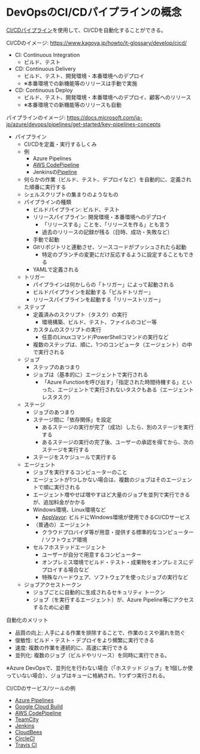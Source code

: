 # DevOpsのCI/CDパイプラインの概念

[CI/CDパイプライン](https://docs.microsoft.com/ja-jp/azure/devops/pipelines/get-started/key-pipelines-concepts?view=azure-devops)を使用して、CI/CDを自動化することができる。

CI/CDのイメージ:
https://www.kagoya.jp/howto/it-glossary/develop/cicd/

- CI: Continuous Integration
  - ビルド、テスト
- CD: Continuous Delivery
  - ビルド、テスト、開発環境・本番環境へのデプロイ
  - ※本番環境での新機能等のリリースは手動で実施
- CD: Continuous Deploy
  - ビルド、テスト、開発環境・本番環境へのデプロイ、顧客へのリリース
  - ※本番環境での新機能等のリリースも自動

パイプラインのイメージ:
https://docs.microsoft.com/ja-jp/azure/devops/pipelines/get-started/key-pipelines-concepts

- パイプライン
  - CI/CDを定義・実行するしくみ
  - 例
    - Azure Pipelines
    - [AWS CodePipeline](https://aws.amazon.com/jp/codepipeline/)
    - Jenkinsの[Pipeline](https://www.jenkins.io/doc/book/pipeline/)
  - 何らかの作業（ビルド、テスト、デプロイなど）を自動的に、定義された順番に実行する
  - シェルスクリプトの集まりのようなもの
  - パイプラインの種類
    - ビルドパイプライン: ビルド、テスト
    - リリースパイプライン: 開発環境・本番環境へのデプロイ
      - 「リリースする」ことを、「リリースを作る」とも言う
      - 過去のリリースの記録が残る（日時、成功・失敗など）
    - 手動で起動
    - Gitリポジトリと連動させ、ソースコードがプッシュされたら起動
      - 特定のブランチの変更にだけ反応するように設定することもできる
    - YAMLで定義される
  - トリガー
    - パイプラインは何かしらの「トリガー」によって起動される
    - ビルドパイプラインを起動する「ビルドトリガー」
    - リリースパイプラインを起動する「リリーストリガー」
  - ステップ
    - 定義済みのスクリプト（タスク）の実行
      - 環境構築、ビルド、テスト、ファイルのコピー等
    - カスタムのスクリプトの実行
      - 任意のLinuxコマンド/PowerShellコマンドの実行など
    - 複数のステップは、順に、1つのコンピュータ（エージェント）の中で実行される
  - ジョブ
    - ステップのあつまり
    - ジョブは（基本的に）エージェントで実行される
      - 「Azure Functionを呼び出す」「指定された時間待機する」といった、エージェントで実行されないタスクもある（エージェントレスタスク）
  - ステージ
    - ジョブのあつまり
    - ステージ間に「依存関係」を設定
      - あるステージの実行が完了（成功）したら、別のステージを実行する
      - あるステージの実行の完了後、ユーザーの承認を得てから、次のステージを実行する
    - ステージをスケジュールで実行する
  - エージェント
    - ジョブを実行するコンピューターのこと
    - エージェントが1つしかない場合は、複数のジョブはそのエージェントで順に実行される
    - エージェント増やせば増やすほど大量のジョブを並列で実行できるが、追加料金がかかる
    - Windows環境、Linux環境など
      - [AppVayor](https://qiita.com/y_shinoda/items/9dda5a203b0ad52a93db): ビルドにWindows環境が使用できるCI/CDサービス
    - （普通の）エージェント
      - クラウドプロバイダ等が用意・提供する標準的なコンピューター / ソフトウェア環境
    - セルフホステッドエージェント
      - ユーザーが自分で用意するコンピューター
      - オンプレミス環境でビルド・テスト・成果物をオンプレミスにデプロイする場合など
      - 特殊なハードウェア、ソフトウェアを使ったジョブの実行など
  - ジョブアクセストークン
    - ジョブごとに自動的に生成されるセキュリティ トークン
    - ジョブ（を実行するエージェント）が、Azure Pipeline等にアクセスするために必要

自動化のメリット
- 品質の向上: 人手による作業を排除することで、作業のミスや漏れを防ぐ
- 俊敏性: ビルド・テスト・デプロイをより頻繁に実行できる
- 速度: 複数の作業を連続的に、高速に実行できる
- 並列化: 複数のジョブ（ビルドやリリース）を同時に実行できる。

※Azure DevOpsで、並列化を行わない場合（「ホステッド ジョブ」を1個しか使っていない場合）、ジョブはキューに格納され、1つずつ実行される。

CI/CDのサービス/ツールの例
- [Azure Pipelines](https://docs.microsoft.com/ja-jp/azure/devops/pipelines/get-started/what-is-azure-pipelines?view=azure-devops)
- [Google Cloud Build](https://cloud.google.com/build?hl=ja)
- [AWS CodePipeline](https://aws.amazon.com/jp/codepipeline/)
- [TeamCity](https://www.jetbrains.com/ja-jp/teamcity/)
- [Jenkins](https://www.jenkins.io/)
- [CloudBees](https://cloudbees.techmatrix.jp/)
- [CircleCI](https://circleci.com/ja/)
- [Travis CI](https://travis-ci.org/)
